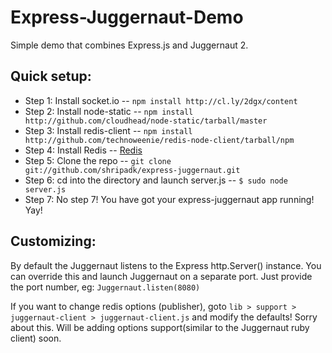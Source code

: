 Express-Juggernaut-Demo
=============

Simple demo that combines Express.js and Juggernaut 2.

Quick setup:
-------
* Step 1: Install socket.io -- `npm install http://cl.ly/2dgx/content`
* Step 2: Install node-static -- `npm install http://github.com/cloudhead/node-static/tarball/master`
* Step 3: Install redis-client -- `npm install http://github.com/technoweenie/redis-node-client/tarball/npm`
* Step 4: Install Redis -- [Redis](http://code.google.com/p/redis/)
* Step 5: Clone the repo -- `git clone git://github.com/shripadk/express-juggernaut.git`
* Step 6: cd into the directory and launch server.js -- `$ sudo node server.js`
* Step 7: No step 7! You have got your express-juggernaut app running! Yay!

Customizing:
------------

By default the Juggernaut listens to the Express http.Server() instance. You can override this and launch Juggernaut on a separate port. Just provide the port number, eg: `Juggernaut.listen(8080)`

If you want to change redis options (publisher), goto `lib > support > juggernaut-client > juggernaut-client.js` and modify the defaults! Sorry about this. Will be adding options support(similar to the Juggernaut ruby client) soon.